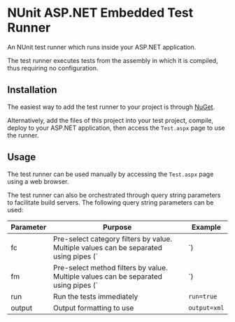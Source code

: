 # NUnit ASP.NET Embedded Test Runner #

An NUnit test runner which runs inside your ASP.NET application.

The test runner executes tests from the assembly in which it is compiled, thus requiring no configuration.

## Installation ##

The easiest way to add the test runner to your project is through [NuGet](https://www.nuget.org/packages/codeflood.nunit.aspnet.testrunner/).

Alternatively, add the files of this project into your test project, compile, deploy to your ASP.NET application, then access the `Test.aspx` page to use the runner.

## Usage ##

The test runner can be used manually by accessing the `Test.aspx` page using a web browser.

The test runner can also be orchestrated through query string parameters to facilitate build servers. The following query string parameters can be used:

| Parameter | Purpose | Example |
| --------- | ------- | ------- |
| fc | Pre-select category filters by value. Multiple values can be separated using pipes (`|`) | `fc=cat1|cat2` |
| fm | Pre-select method filters by value. Multiple values can be separated using pipes (`|`) | `fm=MyNamespace.MyTestFixture.MyTest` |
| run | Run the tests immediately | `run=true` |
| output | Output formatting to use | `output=xml` |
